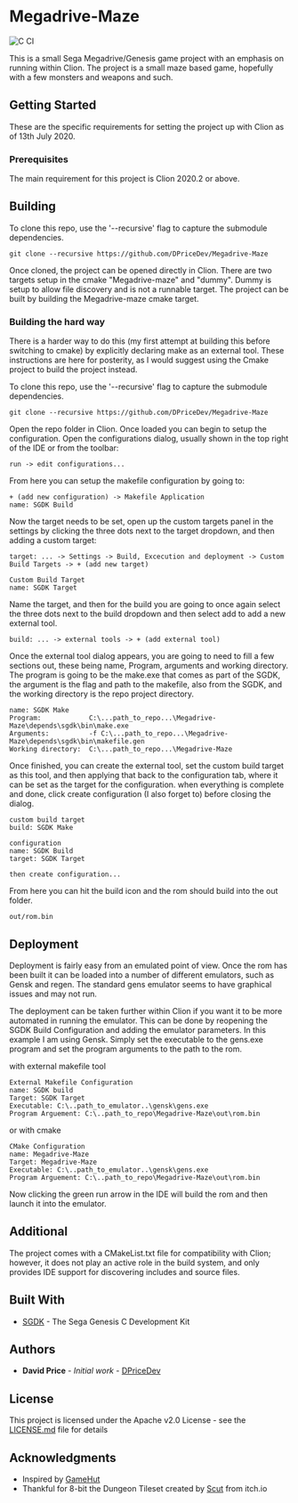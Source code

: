 # Megadrive-Maze

![C CI](https://github.com/DPriceDev/Megadrive-Maze/workflows/C/C++%20CI/badge.svg)

This is a small Sega Megadrive/Genesis game project with an emphasis on running within Clion. The project is a small maze based game, hopefully with a few
monsters and weapons and such.

## Getting Started

These are the specific requirements for setting the project up with Clion as of 13th July 2020.

### Prerequisites

The main requirement for this project is Clion 2020.2 or above.

## Building

To clone this repo, use the '--recursive' flag to capture the submodule dependencies.

```
git clone --recursive https://github.com/DPriceDev/Megadrive-Maze
```

Once cloned, the project can be opened directly in Clion. There are two targets setup in the cmake "Megadrive-maze" and "dummy".
Dummy is setup to allow file discovery and is not a runnable target. The project can be built by building the Megadrive-maze cmake target.

### Building the hard way

There is a harder way to do this (my first attempt at building this before switching to cmake) by explicitly declaring make as an external tool. These instructions are here for 
posterity, as I would suggest using the Cmake project to build the project instead.

To clone this repo, use the '--recursive' flag to capture the submodule dependencies.

```
git clone --recursive https://github.com/DPriceDev/Megadrive-Maze
```

Open the repo folder in Clion. Once loaded you can begin to setup the configuration. Open the configurations dialog, 
usually shown in the top right of the IDE or from the toolbar:

```
run -> edit configurations...
```

From here you can setup the makefile configuration by going to:

```
+ (add new configuration) -> Makefile Application
name: SGDK Build
```

Now the target needs to be set, open up the custom targets panel in the settings by clicking the three dots next to the target dropdown, and 
then adding a custom target:

```
target: ... -> Settings -> Build, Excecution and deployment -> Custom Build Targets -> + (add new target)

Custom Build Target
name: SGDK Target
```

Name the target, and then for the build you are going to once again select the three dots next to the build dropdown and then
select add to add a new external tool.

```
build: ... -> external tools -> + (add external tool)
```

Once the external tool dialog appears, you are going to need to fill a few sections out, these being name, Program, arguments and working directory.
The program is going to be the make.exe that comes as part of the SGDK, the argument is the flag and path to the makefile, also from the SGDK, and the
working directory is the repo project directory.

```
name: SGDK Make
Program:            C:\...path_to_repo...\Megadrive-Maze\depends\sgdk\bin\make.exe
Arguments:          -f C:\...path_to_repo...\Megadrive-Maze\depends\sgdk\bin\makefile.gen
Working directory:  C:\...path_to_repo...\Megadrive-Maze
```

Once finished, you can create the external tool, set the custom build target as this tool, and then applying that back to the configuration tab, where it can be set as the target for the configuration. when everything
is complete and done, click create configuration (I also forget to) before closing the dialog.

```
custom build target
build: SGDK Make

configuration
name: SGDK Build
target: SGDK Target

then create configuration...
```

From here you can hit the build icon and the rom should build into the out folder.

```
out/rom.bin
```

## Deployment

Deployment is fairly easy from an emulated point of view. Once the rom has been built it can be loaded into a number of different
emulators, such as Gensk and regen. The standard gens emulator seems to have graphical issues and may not run.

The deployment can be taken further within Clion if you want it to be more automated in running the emulator. This can be done by
reopening the SGDK Build Configuration and adding the emulator parameters. In this example I am using Gensk. Simply set the executable to the
gens.exe program and set the program arguments to the path to the rom.

with external makefile tool
```
External Makefile Configuration
name: SGDK build
Target: SGDK Target
Executable: C:\..path_to_emulator..\gensk\gens.exe
Program Arguement: C:\..path_to_repo\Megadrive-Maze\out\rom.bin
```
or with cmake
```
CMake Configuration
name: Megadrive-Maze
Target: Megadrive-Maze
Executable: C:\..path_to_emulator..\gensk\gens.exe
Program Arguement: C:\..path_to_repo\Megadrive-Maze\out\rom.bin
```

Now clicking the green run arrow in the IDE will build the rom and then launch it into the emulator.

## Additional

The project comes with a CMakeList.txt file for compatibility with Clion; however, it does not play an active role in the build
system, and only provides IDE support for discovering includes and source files.

## Built With

* [SGDK](https://github.com/Stephane-D/SGDK) - The Sega Genesis C Development Kit

## Authors

* **David Price** - *Initial work* - [DPriceDev](https://github.com/DPriceDev)

## License

This project is licensed under the Apache v2.0 License - see the [LICENSE.md](LICENSE.md) file for details

## Acknowledgments

* Inspired by [GameHut](https://www.youtube.com/channel/UCfVFSjHQ57zyxajhhRc7i0g)
* Thankful for 8-bit the Dungeon Tileset created by [Scut](https://scut.itch.io/7drl-tileset-2018) from itch.io
